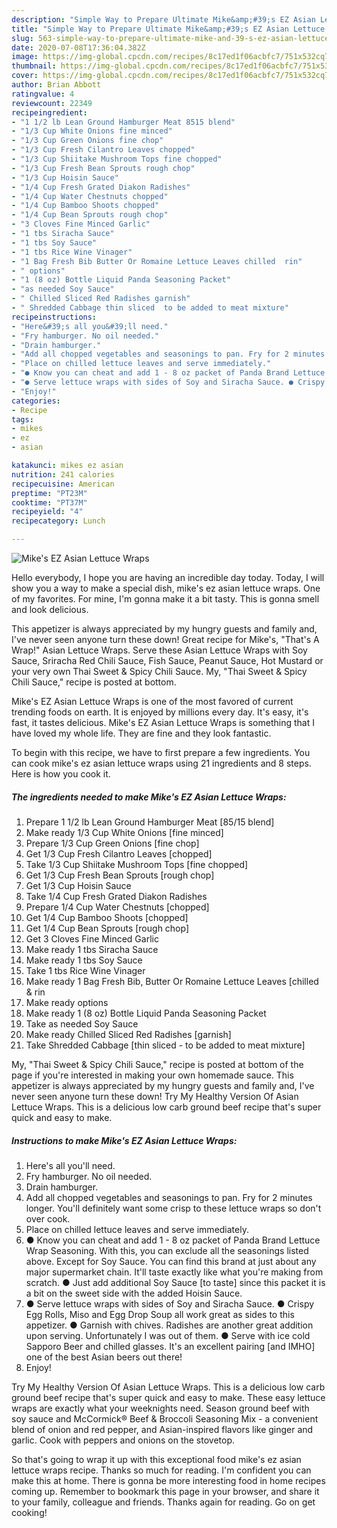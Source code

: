 ```yaml
---
description: "Simple Way to Prepare Ultimate Mike&amp;#39;s EZ Asian Lettuce Wraps"
title: "Simple Way to Prepare Ultimate Mike&amp;#39;s EZ Asian Lettuce Wraps"
slug: 563-simple-way-to-prepare-ultimate-mike-and-39-s-ez-asian-lettuce-wraps
date: 2020-07-08T17:36:04.382Z
image: https://img-global.cpcdn.com/recipes/8c17ed1f06acbfc7/751x532cq70/mikes-ez-asian-lettuce-wraps-recipe-main-photo.jpg
thumbnail: https://img-global.cpcdn.com/recipes/8c17ed1f06acbfc7/751x532cq70/mikes-ez-asian-lettuce-wraps-recipe-main-photo.jpg
cover: https://img-global.cpcdn.com/recipes/8c17ed1f06acbfc7/751x532cq70/mikes-ez-asian-lettuce-wraps-recipe-main-photo.jpg
author: Brian Abbott
ratingvalue: 4
reviewcount: 22349
recipeingredient:
- "1 1/2 lb Lean Ground Hamburger Meat 8515 blend"
- "1/3 Cup White Onions fine minced"
- "1/3 Cup Green Onions fine chop"
- "1/3 Cup Fresh Cilantro Leaves chopped"
- "1/3 Cup Shiitake Mushroom Tops fine chopped"
- "1/3 Cup Fresh Bean Sprouts rough chop"
- "1/3 Cup Hoisin Sauce"
- "1/4 Cup Fresh Grated Diakon Radishes"
- "1/4 Cup Water Chestnuts chopped"
- "1/4 Cup Bamboo Shoots chopped"
- "1/4 Cup Bean Sprouts rough chop"
- "3 Cloves Fine Minced Garlic"
- "1 tbs Siracha Sauce"
- "1 tbs Soy Sauce"
- "1 tbs Rice Wine Vinager"
- "1 Bag Fresh Bib Butter Or Romaine Lettuce Leaves chilled  rin"
- " options"
- "1 (8 oz) Bottle Liquid Panda Seasoning Packet"
- "as needed Soy Sauce"
- " Chilled Sliced Red Radishes garnish"
- " Shredded Cabbage thin sliced  to be added to meat mixture"
recipeinstructions:
- "Here&#39;s all you&#39;ll need."
- "Fry hamburger. No oil needed."
- "Drain hamburger."
- "Add all chopped vegetables and seasonings to pan. Fry for 2 minutes longer. You&#39;ll definitely want some crisp to these lettuce wraps so don&#39;t over cook."
- "Place on chilled lettuce leaves and serve immediately."
- "● Know you can cheat and add 1 - 8 oz packet of Panda Brand Lettuce Wrap Seasoning. With this, you can exclude all the seasonings listed above. Except for Soy Sauce. You can find this brand at just about any major supermarket chain. It&#39;ll taste exactly like what you&#39;re making from scratch. ● Just add additional Soy Sauce [to taste] since this packet it is a bit on the sweet side with the added Hoisin Sauce."
- "● Serve lettuce wraps with sides of Soy and Siracha Sauce. ● Crispy Egg Rolls, Miso and Egg Drop Soup all work great as sides to this appetizer. ● Garnish with chives. Radishes are another great addition upon serving. Unfortunately I was out of them. ● Serve with ice cold Sapporo Beer and chilled glasses. It&#39;s an excellent pairing [and IMHO] one of the best Asian beers out there!"
- "Enjoy!"
categories:
- Recipe
tags:
- mikes
- ez
- asian

katakunci: mikes ez asian 
nutrition: 241 calories
recipecuisine: American
preptime: "PT23M"
cooktime: "PT37M"
recipeyield: "4"
recipecategory: Lunch

---
```



![Mike&#39;s EZ Asian Lettuce Wraps](https://img-global.cpcdn.com/recipes/8c17ed1f06acbfc7/751x532cq70/mikes-ez-asian-lettuce-wraps-recipe-main-photo.jpg)

Hello everybody, I hope you are having an incredible day today. Today, I will show you a way to make a special dish, mike&#39;s ez asian lettuce wraps. One of my favorites. For mine, I'm gonna make it a bit tasty. This is gonna smell and look delicious.

This appetizer is always appreciated by my hungry guests and family and, I&#39;ve never seen anyone turn these down! Great recipe for Mike&#39;s, &#34;That&#39;s A Wrap!&#34; Asian Lettuce Wraps. Serve these Asian Lettuce Wraps with Soy Sauce, Sriracha Red Chili Sauce, Fish Sauce, Peanut Sauce, Hot Mustard or your very own Thai Sweet &amp; Spicy Chili Sauce. My, &#34;Thai Sweet &amp; Spicy Chili Sauce,&#34; recipe is posted at bottom.

Mike&#39;s EZ Asian Lettuce Wraps is one of the most favored of current trending foods on earth. It is enjoyed by millions every day. It's easy, it's fast, it tastes delicious. Mike&#39;s EZ Asian Lettuce Wraps is something that I have loved my whole life. They are fine and they look fantastic.


To begin with this recipe, we have to first prepare a few ingredients. You can cook mike&#39;s ez asian lettuce wraps using 21 ingredients and 8 steps. Here is how you cook it.

<!--inarticleads1-->

##### The ingredients needed to make Mike&#39;s EZ Asian Lettuce Wraps:

1. Prepare 1 1/2 lb Lean Ground Hamburger Meat [85/15 blend]
1. Make ready 1/3 Cup White Onions [fine minced]
1. Prepare 1/3 Cup Green Onions [fine chop]
1. Get 1/3 Cup Fresh Cilantro Leaves [chopped]
1. Take 1/3 Cup Shiitake Mushroom Tops [fine chopped]
1. Get 1/3 Cup Fresh Bean Sprouts [rough chop]
1. Get 1/3 Cup Hoisin Sauce
1. Take 1/4 Cup Fresh Grated Diakon Radishes
1. Prepare 1/4 Cup Water Chestnuts [chopped]
1. Get 1/4 Cup Bamboo Shoots [chopped]
1. Get 1/4 Cup Bean Sprouts [rough chop]
1. Get 3 Cloves Fine Minced Garlic
1. Make ready 1 tbs Siracha Sauce
1. Make ready 1 tbs Soy Sauce
1. Take 1 tbs Rice Wine Vinager
1. Make ready 1 Bag Fresh Bib, Butter Or Romaine Lettuce Leaves [chilled &amp; rin
1. Make ready  options
1. Make ready 1 (8 oz) Bottle Liquid Panda Seasoning Packet
1. Take as needed Soy Sauce
1. Make ready  Chilled Sliced Red Radishes [garnish]
1. Take  Shredded Cabbage [thin sliced - to be added to meat mixture]


My, &#34;Thai Sweet &amp; Spicy Chili Sauce,&#34; recipe is posted at bottom of the page if you&#39;re interested in making your own homemade sauce. This appetizer is always appreciated by my hungry guests and family and, I&#39;ve never seen anyone turn these down! Try My Healthy Version Of Asian Lettuce Wraps. This is a delicious low carb ground beef recipe that&#39;s super quick and easy to make. 

<!--inarticleads2-->

##### Instructions to make Mike&#39;s EZ Asian Lettuce Wraps:

1. Here&#39;s all you&#39;ll need.
1. Fry hamburger. No oil needed.
1. Drain hamburger.
1. Add all chopped vegetables and seasonings to pan. Fry for 2 minutes longer. You&#39;ll definitely want some crisp to these lettuce wraps so don&#39;t over cook.
1. Place on chilled lettuce leaves and serve immediately.
1. ● Know you can cheat and add 1 - 8 oz packet of Panda Brand Lettuce Wrap Seasoning. With this, you can exclude all the seasonings listed above. Except for Soy Sauce. You can find this brand at just about any major supermarket chain. It&#39;ll taste exactly like what you&#39;re making from scratch. ● Just add additional Soy Sauce [to taste] since this packet it is a bit on the sweet side with the added Hoisin Sauce.
1. ● Serve lettuce wraps with sides of Soy and Siracha Sauce. ● Crispy Egg Rolls, Miso and Egg Drop Soup all work great as sides to this appetizer. ● Garnish with chives. Radishes are another great addition upon serving. Unfortunately I was out of them. ● Serve with ice cold Sapporo Beer and chilled glasses. It&#39;s an excellent pairing [and IMHO] one of the best Asian beers out there!
1. Enjoy!


Try My Healthy Version Of Asian Lettuce Wraps. This is a delicious low carb ground beef recipe that&#39;s super quick and easy to make. These easy lettuce wraps are exactly what your weeknights need. Season ground beef with soy sauce and McCormick® Beef &amp; Broccoli Seasoning Mix - a convenient blend of onion and red pepper, and Asian-inspired flavors like ginger and garlic. Cook with peppers and onions on the stovetop. 

So that's going to wrap it up with this exceptional food mike&#39;s ez asian lettuce wraps recipe. Thanks so much for reading. I'm confident you can make this at home. There is gonna be more interesting food in home recipes coming up. Remember to bookmark this page in your browser, and share it to your family, colleague and friends. Thanks again for reading. Go on get cooking!
